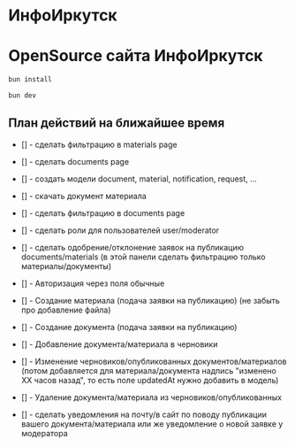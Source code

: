 # ИнфоИркутск

# OpenSource сайта ИнфоИркутск

```bash
bun install
```

```bash
bun dev
```

## План действий на ближайшее время

- [] - сделать фильтрацию в materials page
- [] - сделать documents page
- [] - создать модели document, material, notification, request, ...
- [] - скачать документ материала
- [] - сделать фильтрацию в documents page
- [] - сделать роли для пользователей user/moderator
- [] - сделать одобрение/отклонение заявок на публикацию documents/materials (в этой панели сделать фильтрацию только материалы/документы)
- [] - Авторизация через поля обычные
- [] - Создание материала (подача заявки на публикацию) (не забыть про добавление файла)
- [] - Создание документа (подача заявки на публикацию)
- [] - Добавление документа/материала в черновики
- [] - Изменение черновиков/опубликованных документов/материалов (потом добавляется для материала/документа надпись "изменено XX часов назад", то есть поле updatedAt нужно добавить в модель)
- [] - Удаление документа/материала из черновиков/опубликованных

- [] - сделать уведомления на почту/в сайт по поводу публикации вашего документа/материала или же уведомление о новой заявке у модератора
